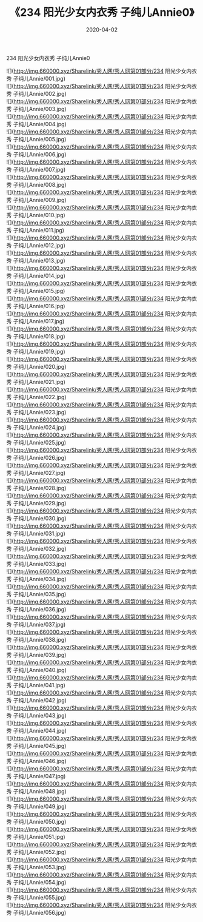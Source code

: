 ﻿---
layout: post
title:  《234 阳光少女内衣秀 子纯儿Annie0》
date:   2020-04-02
img: http://img.660000.xyz/Sharelink/秀人网/秀人网第01部分/234 阳光少女内衣秀 子纯儿Annie0/000.jpg
categories: [美女, 清纯, 唯美]
---

234 阳光少女内衣秀 子纯儿Annie0

  ![](http://img.660000.xyz/Sharelink/秀人网/秀人网第01部分/234 阳光少女内衣秀 子纯儿Annie/001.jpg) <br> ![](http://img.660000.xyz/Sharelink/秀人网/秀人网第01部分/234 阳光少女内衣秀 子纯儿Annie/002.jpg) <br> ![](http://img.660000.xyz/Sharelink/秀人网/秀人网第01部分/234 阳光少女内衣秀 子纯儿Annie/003.jpg) <br> ![](http://img.660000.xyz/Sharelink/秀人网/秀人网第01部分/234 阳光少女内衣秀 子纯儿Annie/004.jpg) <br> ![](http://img.660000.xyz/Sharelink/秀人网/秀人网第01部分/234 阳光少女内衣秀 子纯儿Annie/005.jpg) <br> ![](http://img.660000.xyz/Sharelink/秀人网/秀人网第01部分/234 阳光少女内衣秀 子纯儿Annie/006.jpg) <br> ![](http://img.660000.xyz/Sharelink/秀人网/秀人网第01部分/234 阳光少女内衣秀 子纯儿Annie/007.jpg) <br> ![](http://img.660000.xyz/Sharelink/秀人网/秀人网第01部分/234 阳光少女内衣秀 子纯儿Annie/008.jpg) <br> ![](http://img.660000.xyz/Sharelink/秀人网/秀人网第01部分/234 阳光少女内衣秀 子纯儿Annie/009.jpg) <br> ![](http://img.660000.xyz/Sharelink/秀人网/秀人网第01部分/234 阳光少女内衣秀 子纯儿Annie/010.jpg) <br> ![](http://img.660000.xyz/Sharelink/秀人网/秀人网第01部分/234 阳光少女内衣秀 子纯儿Annie/011.jpg) <br> ![](http://img.660000.xyz/Sharelink/秀人网/秀人网第01部分/234 阳光少女内衣秀 子纯儿Annie/012.jpg) <br> ![](http://img.660000.xyz/Sharelink/秀人网/秀人网第01部分/234 阳光少女内衣秀 子纯儿Annie/013.jpg) <br> ![](http://img.660000.xyz/Sharelink/秀人网/秀人网第01部分/234 阳光少女内衣秀 子纯儿Annie/014.jpg) <br> ![](http://img.660000.xyz/Sharelink/秀人网/秀人网第01部分/234 阳光少女内衣秀 子纯儿Annie/015.jpg) <br> ![](http://img.660000.xyz/Sharelink/秀人网/秀人网第01部分/234 阳光少女内衣秀 子纯儿Annie/016.jpg) <br> ![](http://img.660000.xyz/Sharelink/秀人网/秀人网第01部分/234 阳光少女内衣秀 子纯儿Annie/017.jpg) <br> ![](http://img.660000.xyz/Sharelink/秀人网/秀人网第01部分/234 阳光少女内衣秀 子纯儿Annie/018.jpg) <br> ![](http://img.660000.xyz/Sharelink/秀人网/秀人网第01部分/234 阳光少女内衣秀 子纯儿Annie/019.jpg) <br> ![](http://img.660000.xyz/Sharelink/秀人网/秀人网第01部分/234 阳光少女内衣秀 子纯儿Annie/020.jpg) <br> ![](http://img.660000.xyz/Sharelink/秀人网/秀人网第01部分/234 阳光少女内衣秀 子纯儿Annie/021.jpg) <br> ![](http://img.660000.xyz/Sharelink/秀人网/秀人网第01部分/234 阳光少女内衣秀 子纯儿Annie/022.jpg) <br> ![](http://img.660000.xyz/Sharelink/秀人网/秀人网第01部分/234 阳光少女内衣秀 子纯儿Annie/023.jpg) <br> ![](http://img.660000.xyz/Sharelink/秀人网/秀人网第01部分/234 阳光少女内衣秀 子纯儿Annie/024.jpg) <br> ![](http://img.660000.xyz/Sharelink/秀人网/秀人网第01部分/234 阳光少女内衣秀 子纯儿Annie/025.jpg) <br> ![](http://img.660000.xyz/Sharelink/秀人网/秀人网第01部分/234 阳光少女内衣秀 子纯儿Annie/026.jpg) <br> ![](http://img.660000.xyz/Sharelink/秀人网/秀人网第01部分/234 阳光少女内衣秀 子纯儿Annie/027.jpg) <br> ![](http://img.660000.xyz/Sharelink/秀人网/秀人网第01部分/234 阳光少女内衣秀 子纯儿Annie/028.jpg) <br> ![](http://img.660000.xyz/Sharelink/秀人网/秀人网第01部分/234 阳光少女内衣秀 子纯儿Annie/029.jpg) <br> ![](http://img.660000.xyz/Sharelink/秀人网/秀人网第01部分/234 阳光少女内衣秀 子纯儿Annie/030.jpg) <br> ![](http://img.660000.xyz/Sharelink/秀人网/秀人网第01部分/234 阳光少女内衣秀 子纯儿Annie/031.jpg) <br> ![](http://img.660000.xyz/Sharelink/秀人网/秀人网第01部分/234 阳光少女内衣秀 子纯儿Annie/032.jpg) <br> ![](http://img.660000.xyz/Sharelink/秀人网/秀人网第01部分/234 阳光少女内衣秀 子纯儿Annie/033.jpg) <br> ![](http://img.660000.xyz/Sharelink/秀人网/秀人网第01部分/234 阳光少女内衣秀 子纯儿Annie/034.jpg) <br> ![](http://img.660000.xyz/Sharelink/秀人网/秀人网第01部分/234 阳光少女内衣秀 子纯儿Annie/035.jpg) <br> ![](http://img.660000.xyz/Sharelink/秀人网/秀人网第01部分/234 阳光少女内衣秀 子纯儿Annie/036.jpg) <br> ![](http://img.660000.xyz/Sharelink/秀人网/秀人网第01部分/234 阳光少女内衣秀 子纯儿Annie/037.jpg) <br> ![](http://img.660000.xyz/Sharelink/秀人网/秀人网第01部分/234 阳光少女内衣秀 子纯儿Annie/038.jpg) <br> ![](http://img.660000.xyz/Sharelink/秀人网/秀人网第01部分/234 阳光少女内衣秀 子纯儿Annie/039.jpg) <br> ![](http://img.660000.xyz/Sharelink/秀人网/秀人网第01部分/234 阳光少女内衣秀 子纯儿Annie/040.jpg) <br> ![](http://img.660000.xyz/Sharelink/秀人网/秀人网第01部分/234 阳光少女内衣秀 子纯儿Annie/041.jpg) <br> ![](http://img.660000.xyz/Sharelink/秀人网/秀人网第01部分/234 阳光少女内衣秀 子纯儿Annie/042.jpg) <br> ![](http://img.660000.xyz/Sharelink/秀人网/秀人网第01部分/234 阳光少女内衣秀 子纯儿Annie/043.jpg) <br> ![](http://img.660000.xyz/Sharelink/秀人网/秀人网第01部分/234 阳光少女内衣秀 子纯儿Annie/044.jpg) <br> ![](http://img.660000.xyz/Sharelink/秀人网/秀人网第01部分/234 阳光少女内衣秀 子纯儿Annie/045.jpg) <br> ![](http://img.660000.xyz/Sharelink/秀人网/秀人网第01部分/234 阳光少女内衣秀 子纯儿Annie/046.jpg) <br> ![](http://img.660000.xyz/Sharelink/秀人网/秀人网第01部分/234 阳光少女内衣秀 子纯儿Annie/047.jpg) <br> ![](http://img.660000.xyz/Sharelink/秀人网/秀人网第01部分/234 阳光少女内衣秀 子纯儿Annie/048.jpg) <br> ![](http://img.660000.xyz/Sharelink/秀人网/秀人网第01部分/234 阳光少女内衣秀 子纯儿Annie/049.jpg) <br> ![](http://img.660000.xyz/Sharelink/秀人网/秀人网第01部分/234 阳光少女内衣秀 子纯儿Annie/050.jpg) <br> ![](http://img.660000.xyz/Sharelink/秀人网/秀人网第01部分/234 阳光少女内衣秀 子纯儿Annie/051.jpg) <br> ![](http://img.660000.xyz/Sharelink/秀人网/秀人网第01部分/234 阳光少女内衣秀 子纯儿Annie/052.jpg) <br> ![](http://img.660000.xyz/Sharelink/秀人网/秀人网第01部分/234 阳光少女内衣秀 子纯儿Annie/053.jpg) <br> ![](http://img.660000.xyz/Sharelink/秀人网/秀人网第01部分/234 阳光少女内衣秀 子纯儿Annie/054.jpg) <br> ![](http://img.660000.xyz/Sharelink/秀人网/秀人网第01部分/234 阳光少女内衣秀 子纯儿Annie/055.jpg) <br> ![](http://img.660000.xyz/Sharelink/秀人网/秀人网第01部分/234 阳光少女内衣秀 子纯儿Annie/056.jpg) <br>